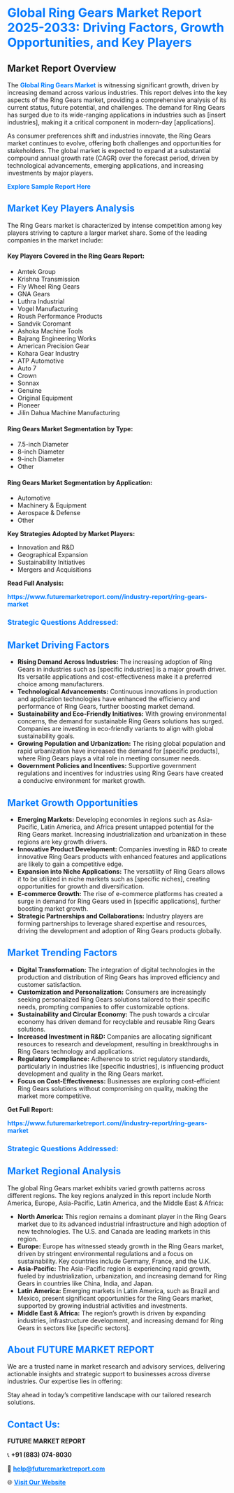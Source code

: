 <h1 style="color: #007BFF;">Global Ring Gears Market Report 2025-2033: Driving Factors, Growth Opportunities, and Key Players</h1>

<section id="overview">
<h2>Market Report Overview</h2>
<p>The <a href="https://www.futuremarketreport.com//industry-report/ring-gears-market" style="color: #007BFF; text-decoration: none;"><strong>Global Ring Gears Market</strong></a> is witnessing significant growth, driven by increasing demand across various industries. This report delves into the key aspects of the Ring Gears market, providing a comprehensive analysis of its current status, future potential, and challenges. The demand for Ring Gears has surged due to its wide-ranging applications in industries such as [insert industries], making it a critical component in modern-day [applications].</p>
<p>As consumer preferences shift and industries innovate, the Ring Gears market continues to evolve, offering both challenges and opportunities for stakeholders. The global market is expected to expand at a substantial compound annual growth rate (CAGR) over the forecast period, driven by technological advancements, emerging applications, and increasing investments by major players.</p>
</section>

<section id="overview">
<p><a href="https://www.futuremarketreport.com//request-sample/reportId=91018" style="color: #007BFF; text-decoration: none;"><strong>Explore Sample Report Here</strong></a></p>
</section>

<section id="key-players">
<h2 style="color: #007BFF;">Market Key Players Analysis</h2>
<p>The Ring Gears market is characterized by intense competition among key players striving to capture a larger market share. Some of the leading companies in the market include:</p>
<h4>Key Players Covered in the Ring Gears Report:</h4>
<ul><li>Amtek Group</li><li>Krishna Transmission</li><li>Fly Wheel Ring Gears</li><li>GNA Gears</li><li>Luthra Industrial</li><li>Vogel Manufacturing</li><li>Roush Performance Products</li><li>Sandvik Coromant</li><li>Ashoka Machine Tools</li><li>Bajrang Engineering Works</li><li>American Precision Gear</li><li>Kohara Gear Industry</li><li>ATP Automotive</li><li>Auto 7</li><li>Crown</li><li>Sonnax</li><li>Genuine</li><li>Original Equipment</li><li>Pioneer</li><li>Jilin Dahua Machine Manufacturing</li></ul>
<h4>Ring Gears Market Segmentation by Type:</h4>
<ul><li>7.5-inch Diameter</li><li>8-inch Diameter</li><li>9-inch Diameter</li><li>Other</li></ul>

<h4>Ring Gears Market Segmentation by Application:</h4>
<ul><li>Automotive</li><li>Machinery &amp; Equipment</li><li>Aerospace &amp; Defense</li><li>Other</li></ul>
<p><strong>Key Strategies Adopted by Market Players:</strong></p>
<ul>
<li>Innovation and R&D</li>
<li>Geographical Expansion</li>
<li>Sustainability Initiatives</li>
<li>Mergers and Acquisitions</li>
</ul>
</section>

<section>
<p><strong>Read Full Analysis: </strong></p><a href="https://www.futuremarketreport.com//industry-report/ring-gears-market" style="color: #007BFF; text-decoration: none;"><strong>https://www.futuremarketreport.com//industry-report/ring-gears-market</strong></a>
<h3 style="color: #007BFF;">Strategic Questions Addressed:</h3>
</section>

<section id="driving-factors">
<h2 style="color: #007BFF;">Market Driving Factors</h2>
<ul>
<li><strong>Rising Demand Across Industries:</strong> The increasing adoption of Ring Gears in industries such as [specific industries] is a major growth driver. Its versatile applications and cost-effectiveness make it a preferred choice among manufacturers.</li>
<li><strong>Technological Advancements:</strong> Continuous innovations in production and application technologies have enhanced the efficiency and performance of Ring Gears, further boosting market demand.</li>
<li><strong>Sustainability and Eco-Friendly Initiatives:</strong> With growing environmental concerns, the demand for sustainable Ring Gears solutions has surged. Companies are investing in eco-friendly variants to align with global sustainability goals.</li>
<li><strong>Growing Population and Urbanization:</strong> The rising global population and rapid urbanization have increased the demand for [specific products], where Ring Gears plays a vital role in meeting consumer needs.</li>
<li><strong>Government Policies and Incentives:</strong> Supportive government regulations and incentives for industries using Ring Gears have created a conducive environment for market growth.</li>
</ul>
</section>

<section id="growth-opportunities">
<h2 style="color: #007BFF;">Market Growth Opportunities</h2>
<ul>
<li><strong>Emerging Markets:</strong> Developing economies in regions such as Asia-Pacific, Latin America, and Africa present untapped potential for the Ring Gears market. Increasing industrialization and urbanization in these regions are key growth drivers.</li>
<li><strong>Innovative Product Development:</strong> Companies investing in R&D to create innovative Ring Gears products with enhanced features and applications are likely to gain a competitive edge.</li>
<li><strong>Expansion into Niche Applications:</strong> The versatility of Ring Gears allows it to be utilized in niche markets such as [specific niches], creating opportunities for growth and diversification.</li>
<li><strong>E-commerce Growth:</strong> The rise of e-commerce platforms has created a surge in demand for Ring Gears used in [specific applications], further boosting market growth.</li>
<li><strong>Strategic Partnerships and Collaborations:</strong> Industry players are forming partnerships to leverage shared expertise and resources, driving the development and adoption of Ring Gears products globally.</li>
</ul>
</section>

<section id="trending-factors">
<h2 style="color: #007BFF;">Market Trending Factors</h2>
<ul>
<li><strong>Digital Transformation:</strong> The integration of digital technologies in the production and distribution of Ring Gears has improved efficiency and customer satisfaction.</li>
<li><strong>Customization and Personalization:</strong> Consumers are increasingly seeking personalized Ring Gears solutions tailored to their specific needs, prompting companies to offer customizable options.</li>
<li><strong>Sustainability and Circular Economy:</strong> The push towards a circular economy has driven demand for recyclable and reusable Ring Gears solutions.</li>
<li><strong>Increased Investment in R&D:</strong> Companies are allocating significant resources to research and development, resulting in breakthroughs in Ring Gears technology and applications.</li>
<li><strong>Regulatory Compliance:</strong> Adherence to strict regulatory standards, particularly in industries like [specific industries], is influencing product development and quality in the Ring Gears market.</li>
<li><strong>Focus on Cost-Effectiveness:</strong> Businesses are exploring cost-efficient Ring Gears solutions without compromising on quality, making the market more competitive.</li>
</ul>
</section>

<section>
<p><strong>Get Full Report: </strong></p><a href="https://www.futuremarketreport.com//industry-report/ring-gears-market" style="color: #007BFF; text-decoration: none;"><strong>https://www.futuremarketreport.com//industry-report/ring-gears-market</strong></a>
<h3 style="color: #007BFF;">Strategic Questions Addressed:</h3>
</section>


<section id="regional-analysis">
<h2 style="color: #007BFF;">Market Regional Analysis</h2>
<p>The global Ring Gears market exhibits varied growth patterns across different regions. The key regions analyzed in this report include North America, Europe, Asia-Pacific, Latin America, and the Middle East & Africa:</p>
<ul>
<li><strong>North America:</strong> This region remains a dominant player in the Ring Gears market due to its advanced industrial infrastructure and high adoption of new technologies. The U.S. and Canada are leading markets in this region.</li>
<li><strong>Europe:</strong> Europe has witnessed steady growth in the Ring Gears market, driven by stringent environmental regulations and a focus on sustainability. Key countries include Germany, France, and the U.K.</li>
<li><strong>Asia-Pacific:</strong> The Asia-Pacific region is experiencing rapid growth, fueled by industrialization, urbanization, and increasing demand for Ring Gears in countries like China, India, and Japan.</li>
<li><strong>Latin America:</strong> Emerging markets in Latin America, such as Brazil and Mexico, present significant opportunities for the Ring Gears market, supported by growing industrial activities and investments.</li>
<li><strong>Middle East & Africa:</strong> The region’s growth is driven by expanding industries, infrastructure development, and increasing demand for Ring Gears in sectors like [specific sectors].</li>
</ul>
</section>

<footer>
<h2 style="color: #007BFF;">About FUTURE MARKET REPORT</h2>
<p>We are a trusted name in market research and advisory services, delivering actionable insights and strategic support to businesses across diverse industries. Our expertise lies in offering:</p>

<p>Stay ahead in today’s competitive landscape with our tailored research solutions.</p>

<h2 style="color: #007BFF;">Contact Us:</h2>
<p><strong>FUTURE MARKET REPORT</strong></p>
<p>📞 <strong>+91 (883) 074-8030</strong></p>
<p>📧 <strong><a href="mailto:help@futuremarketreport.com" style="color: #007BFF;">help@futuremarketreport.com</a></strong></p>
<p>🌐 <strong><a href="https://www.futuremarketreport.com/" style="color: #007BFF;">Visit Our Website</a></strong></p>
</footer>